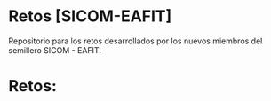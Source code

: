 Retos [SICOM-EAFIT]
===================

Repositorio para los retos desarrollados por los nuevos miembros del semillero SICOM - EAFIT. 

Retos:
======
